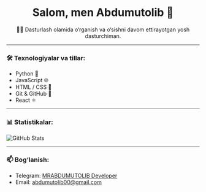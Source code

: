 <h1 align="center">Salom, men Abdumutolib 👋</h1>
<p align="center">
  👨‍💻 Dasturlash olamida o‘rganish va o‘sishni davom ettirayotgan yosh dasturchiman.
</p>

---

### 🛠️ Texnologiyalar va tillar:
- Python 🐍
- JavaScript 🌐
- HTML / CSS 🎨
- Git & GitHub 🧠
- React ⚛️

---

### 📊 Statistikalar:

![GitHub Stats](https://github-readme-stats.vercel.app/api?username=abdumutolib-404&show_icons=true&theme=radical)

---

### 📫 Bog‘lanish:
- Telegram: [MRABDUMUTOLIB Developer](https://t.me/mrabdumutolib_dev)
- Email: abdumutolib00@gmail.com
